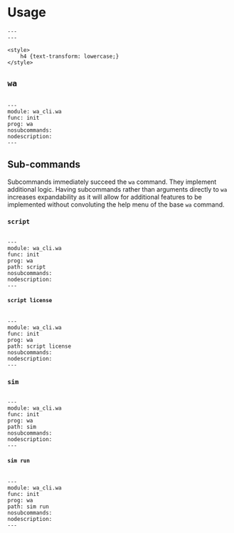 # Usage

```{raw} html
---
---

<style>
	h4 {text-transform: lowercase;}
</style>
```

## `wa`

```{autosimple} wa_cli.wa.init
```

```{argparse}
---
module: wa_cli.wa
func: init
prog: wa
nosubcommands:
nodescription:
---
```

## Sub-commands

Subcommands immediately succeed the `wa` command. They implement additional logic. Having subcommands rather than arguments directly to `wa` increases expandability as it will allow for additional features to be implemented without convoluting the help menu of the base `wa` command.

### `script`

```{autosimple} wa_cli.script.init
```

```{argparse}
---
module: wa_cli.wa
func: init
prog: wa
path: script
nosubcommands:
nodescription:
---
```

#### `script license`

```{autosimple} wa_cli.script.run_license
```

```{argparse}
---
module: wa_cli.wa
func: init
prog: wa
path: script license
nosubcommands:
nodescription:
---
```

### `sim`

```{autosimple} wa_cli.sim.init
```

```{argparse}
---
module: wa_cli.wa
func: init
prog: wa
path: sim
nosubcommands:
nodescription:
---
```

#### `sim run`

```{autosimple} wa_cli.sim.run_run
```

```{argparse}
---
module: wa_cli.wa
func: init
prog: wa
path: sim run
nosubcommands:
nodescription:
---
```
